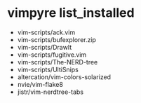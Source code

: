 vimpyre list_installed
======================

* vim-scripts/ack.vim
* vim-scripts/bufexplorer.zip
* vim-scripts/DrawIt
* vim-scripts/fugitive.vim
* vim-scripts/The-NERD-tree
* vim-scripts/UltiSnips
* altercation/vim-colors-solarized
* nvie/vim-flake8
* jistr/vim-nerdtree-tabs
